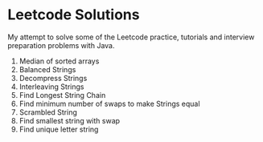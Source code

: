 # Leetcode Solutions

My attempt to solve some of the Leetcode practice, tutorials and interview preparation problems with Java.

1. Median of sorted arrays
2. Balanced Strings
3. Decompress Strings
4. Interleaving Strings
5. Find Longest String Chain
6. Find minimum number of swaps to make Strings equal
7. Scrambled String
8. Find smallest string with swap
9. Find unique letter string
